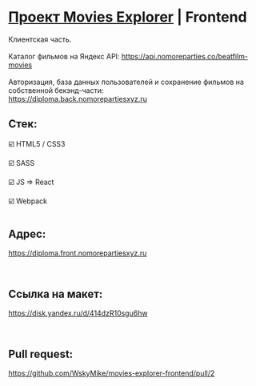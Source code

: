 # [Проект Movies Explorer](https://diploma.front.nomorepartiesxyz.ru) | Frontend

Клиентская часть. <br><br>
Каталог фильмов на Яндекс API: https://api.nomoreparties.co/beatfilm-movies <br><br>
Авторизация, база данных пользователей и сохранение фильмов на собственной бекэнд-части: <br>
https://diploma.back.nomorepartiesxyz.ru
## Стек:

☑️ HTML5 / CSS3

☑️ SASS

☑️ JS => React 

☑️ Webpack

#
## Адрес:

https://diploma.front.nomorepartiesxyz.ru

<br>

## Ссылка на макет:
https://disk.yandex.ru/d/414dzR10sgu6hw

<br>

## Pull request:
https://github.com/WskyMike/movies-explorer-frontend/pull/2
